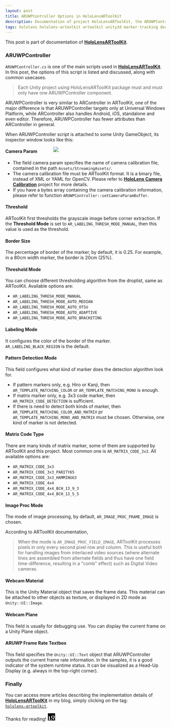 ```yaml
---
layout: post
title: ARUWPController Options in HoloLensARToolKit
description: Documentation of project HoloLensARToolKit, the ARUWPController script used in HoloLensARToolKit, including the detailed explanation of its attributes, and common usecases.
tags: hololens hololens-artoolkit artoolkit unity3d marker-tracking documentation augmented-reality
---
```


This post is part of documentation of **[HoloLensARToolKit](https://github.com/qian256/HoloLensARToolKit)**.

### ARUWPController

`ARUWPController.cs` is one of the main scripts used in **[HoloLensARToolKit](https://github.com/qian256/HoloLensARToolKit)**. In this post, the options of this script is listed and discussed, along with common usecases.

> Each Unity project using HoloLensARToolKit package must and must only have one ARUWPController component.

ARUWPController is very similar to ARController in ARToolKit, one of the major difference is that ARUWPController targets only at Universal Windows Platform, while ARController also handles Android, iOS, standalone and even editor. Therefore, ARUWPController has fewer attributes than ARController in general.

When ARUWPController script is attached to some Unity GameObject, its inspector window looks like this:

<p class="full-width">
<img src="http://longqian.me/public/image/aruwpcontroller.png" width="70%" align="right"/>
</p>

#### Camera Param

- The field camera param specifies the name of camera calibration file, contained in the path `Assets/StreamingAssets/`. 
- The camera calibration file must be ARToolKit format. It is a binary file, instead of XML or YAML for OpenCV. Please refer to **[HoloLens Camera Calibration](https://github.com/qian256/HoloLensCamCalib)** project for more details.
- If you have a bytes array containing the camera calibration information, please refer to function `ARUWPController::setCameraParamBuffer`.

#### Threshold

ARToolKit first thresholds the grayscale image before corner extraction. If the **Threshold Mode** is set to `AR_LABELING_THRESH_MODE_MANUAL`, then this value is used as the threshold.

#### Border Size

The percentage of border of the marker, by default, it is 0.25. For example, in a 80cm width marker, the border is 20cm (25%). 

#### Threshold Mode

You can choose different thresholding algorithm from the droplist, same as ARToolKit. Available options are:

- `AR_LABELING_THRESH_MODE_MANUAL`
- `AR_LABELING_THRESH_MODE_AUTO_MEDIAN`
- `AR_LABELING_THRESH_MODE_AUTO_OTSU`
- `AR_LABELING_THRESH_MODE_AUTO_ADAPTIVE`
- `AR_LABELING_THRESH_MODE_AUTO_BRACKETING`

#### Labeling Mode

It configures the color of the border of the marker. `AR_LABELING_BLACK_REGION` is the default.

#### Pattern Detection Mode

This field configures what kind of marker does the detection algorithm look for.

- If pattern markers only, e.g. Hiro or Kanji, then `AR_TEMPLATE_MATCHING_COLOR` or `AR_TEMPLATE_MATCHING_MONO` is enough.
- If matrix marker only, e.g. 3x3 code marker, then `AR_MATRIX_CODE_DETECTION` is sufficient.
- If there is need to detect both kinds of marker, then `AR_TEMPLATE_MATCHING_COLOR_AND_MATRIX` pr `AR_TEMPLATE_MATCHING_MONO_AND_MATRIX` must be chosen. Otherwise, one kind of marker is not detected.

#### Matrix Code Type

There are many kinds of matrix marker, some of them are supported by ARToolKit and this project. Most common one is `AR_MATRIX_CODE_3x3`. All available options are:

- `AR_MATRIX_CODE_3x3`
- `AR_MATRIX_CODE_3x3_PARITY65`
- `AR_MATRIX_CODE_3x3_HAMMING63`
- `AR_MATRIX_CODE_4x4`
- `AR_MATRIX_CODE_4x4_BCH_13_9_3`
- `AR_MATRIX_CODE_4x4_BCH_13_5_5`

#### Image Proc Mode

The mode of image processing, by default, `AR_IMAGE_PROC_FRAME_IMAGE` is chosen.

According to ARToolKit documentation, 

> When the mode is `AR_IMAGE_PROC_FIELD_IMAGE`, ARToolKit processes pixels in only every second pixel row and column. This is useful both for handling images from interlaced video sources (where alternate lines are assembled from alternate fields and thus have one field time-difference, resulting in a "comb" effect) such as Digital Video cameras.

#### Webcam Material

This is the Unity Material object that saves the frame data. This material can be attached to other objects as texture, or displayed in 2D mode as `Unity::UI::Image`.

#### Webcam Plane

This field is usually for debugging use. You can display the current frame on a Unity Plane object.

#### ARUWP Frame Rate Textbox

This field specifies the `Unity::UI::Text` object that ARUWPController outputs the current frame rate information. In the samples, it is a good indicator of the system runtime status. It can be visualized as a Head-Up Display (e.g. always in the top-right corner).



### Finally

You can access more articles describing the implementation details of **[HoloLensARToolKit](https://github.com/qian256/HoloLensARToolKit)** in my blog, simply clicking on the tag: <a class="no-underline" href="http://longqian.me/tag/hololens/"><code class="highligher-rouge"><nobr>hololens-artoolkit</nobr></code></a>.



Thanks for reading! <img class="inline" src="/public/LQ144x144.png" alt="LQ" style="width:1.5rem;height:1.5rem;" />

